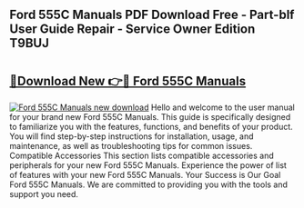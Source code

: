 ## Ford 555C Manuals PDF Download Free - Part-blf User Guide Repair - Service Owner Edition T9BUJ

# <h2><a href="http://bc46810.oget.top/?id=Ford+555C+Manuals">🔗Download New 👉🔴 Ford 555C Manuals</a></h2>

[![Ford 555C Manuals new download](https://i.imgur.com/5g1atiW.png)](http://bc46810.oget.top/?id=Ford+555C+Manuals)
Hello and welcome to the user manual for your brand new Ford 555C Manuals. This guide is specifically designed to familiarize you with the features, functions, and benefits of your product. You will find step-by-step instructions for installation, usage, and maintenance, as well as troubleshooting tips for common issues. Compatible Accessories This section lists compatible accessories and peripherals for your new Ford 555C Manuals. Experience the power of list of features with your new Ford 555C Manuals. Your Success is Our Goal Ford 555C Manuals. We are committed to providing you with the tools and support you need.
